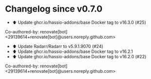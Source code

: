# Changelog since v0.7.0
- ⬆️ Update ghcr.io/hassio-addons/base Docker tag to v16.3.0 (#25)

Co-authored-by: renovate[bot] <29139614+renovate[bot]@users.noreply.github.com> 
- ⬆️ Update Radarr/Radarr to v5.9.1.9070 (#24) 
- ⬆️ Update ghcr.io/hassio-addons/base Docker tag to v16.2.1 
- ⬆️ Update ghcr.io/hassio-addons/base Docker tag to v16.2.0 (#22)

Co-authored-by: renovate[bot] <29139614+renovate[bot]@users.noreply.github.com> 
